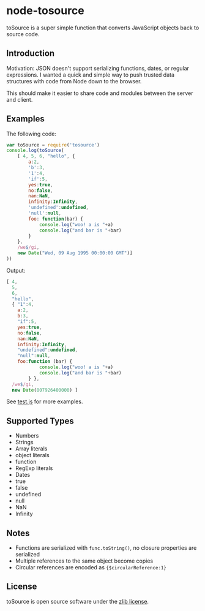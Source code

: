 node-tosource
=============
toSource is a super simple function that converts JavaScript objects back to source code.

Introduction
------------
Motivation: JSON doesn't support serializing functions, dates, or regular expressions. I wanted
a quick and simple way to push trusted data structures with code from Node down to the browser.

This should make it easier to share code and modules between the server and client.

Examples
--------
The following code:

```js
var toSource = require('tosource')
console.log(toSource(
    [ 4, 5, 6, "hello", {
        a:2,
        'b':3,
        '1':4,
        'if':5,
        yes:true,
        no:false,
        nan:NaN,
        infinity:Infinity,
        'undefined':undefined,
        'null':null,
        foo: function(bar) {
            console.log("woo! a is "+a)
            console.log("and bar is "+bar)
        }
    },
    /we$/gi,
    new Date("Wed, 09 Aug 1995 00:00:00 GMT")]
))
```

Output:

```js
[ 4,
  5,
  6,
  "hello",
  { "1":4,
    a:2,
    b:3,
    "if":5,
    yes:true,
    no:false,
    nan:NaN,
    infinity:Infinity,
    "undefined":undefined,
    "null":null,
    foo:function (bar) {
            console.log("woo! a is "+a)
            console.log("and bar is "+bar)
        } },
  /we$/gi,
  new Date(807926400000) ]
```


See [test.js][1] for more examples.

Supported Types
---------------
* Numbers
* Strings
* Array literals
* object literals
* function
* RegExp literals
* Dates
* true
* false
* undefined
* null
* NaN
* Infinity

Notes
-----
* Functions are serialized with `func.toString()`, no closure properties are serialized
* Multiple references to the same object become copies
* Circular references are encoded as `{$circularReference:1}`

License
-------
toSource is open source software under the [zlib license][2].

[1]: https://github.com/marcello3d/node-tosource/blob/master/test.js
[2]: https://github.com/marcello3d/node-tosource/blob/master/LICENSE
